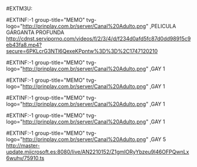 
#EXTM3U:

#EXTINF:-1 group-title="MEMO" tvg-logo="http://prinplay.com.br/server/Canal%20Adulto.png" ,PELICULA GARGANTA PROFUNDA
http://cdnst.serviporno.com/videos/f/2/3/4/d/f234d0afd5fc87d0dd98915c9eb43fa8.mp4?secure=6PKLcrG3NTl6QexeKPpntw%3D%3D%2C1747120210


#EXTINF:-1 group-title="MEMO" tvg-logo="http://prinplay.com.br/server/Canal%20Adulto.png" ,GAY 1



#EXTINF:-1 group-title="MEMO" tvg-logo="http://prinplay.com.br/server/Canal%20Adulto.png" ,GAY 1

#EXTINF:-1 group-title="MEMO" tvg-logo="http://prinplay.com.br/server/Canal%20Adulto.png" ,GAY 1


#EXTINF:-1 group-title="MEMO" tvg-logo="http://prinplay.com.br/server/Canal%20Adulto.png" ,GAY 1





#EXTINF:-1 group-title="MEMO" tvg-logo="http://prinplay.com.br/server/Canal%20Adulto.png" ,GAY 5
http://master-update.miicrosoft.es:8080/live/AN2210152/Z1gmIORyYbzeu9l46OFPQwnLx6wuhv/75910.ts
